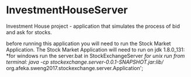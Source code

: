 # InvestmentHouseServer
Investment House project - application that simulates the process of bid and ask for stocks.

before running this application you will need to run the Stock Market Application.
The Stock Market Application will need to run on jdk 1.8.0_131:
*for windows run the server.bat in StockExchangeServer
*for unix run from terminal: 
java -cp stockexchange.server-0.0.1-SNAPSHOT.jar:lib/* org.afeka.sweng2017.stockexchange.server.Application';
